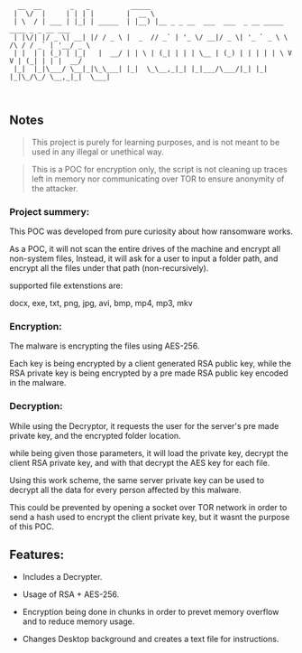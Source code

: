 ```
  __  __       _   _          _____                                                       
 |  \/  |     | | | |        |  __ \                                                      
 | \  / | ___ | |_| | _____  | |__) |__ _ _ __  ___  ___  _ __ _____      ____ _ _ __ ___ 
 | |\/| |/ _ \| __| |/ / _ \ |  _  // _` | '_ \/ __|/ _ \| '_ ` _ \ \ /\ / / _` | '__/ _ \
 | |  | | (_) | |_|   |  __/ | | \ | (_| | | | \__ | (_) | | | | | \ V  V | (_| | | |  __/
 |_|  |_|\___/ \__|_|\_\___| |_|  \_\__,_|_| |_|___/\___/|_| |_| |_|\_/\_/ \__,_|_|  \___|
                                                                                          
                                                                                         
  ```                                                                                     
                                                                                        
## Notes
> This project is purely for learning purposes, and is not meant to be used in any illegal or unethical way.

> This is a POC for encryption only, the script is not cleaning up traces left in memory nor communicating over TOR to ensure anonymity of the attacker.

### Project summery:
This POC was developed from pure curiosity about how ransomware works.

As a POC, it will not scan the entire drives of the machine and encrypt all non-system files, Instead, it will ask for a user to input a folder path, and encrypt all the files under that path (non-recursively).

supported file extenstions are:

docx, exe, txt, png, jpg, avi, bmp, mp4, mp3, mkv

  ### Encryption:
   The malware is encrypting the files using AES-256.
    
   Each key is being encrypted by a client generated RSA public key, while the RSA private key is being encrypted by a pre made RSA public key encoded in the malware.
   
   
  ### Decryption:
   While using the Decryptor, it requests the user for the server's pre made private key, and the encrypted folder location.
   
   while being given those parameters, it will load the private key, decrypt the client RSA private key, and with that decrypt the AES key for each file.
   
   Using this work scheme, the same server private key can be used to decrypt all the data for every person affected by this malware.
   
   This could be prevented by opening a socket over TOR network in order to send a hash used to encrypt the client private key, but it wasnt the purpose of this POC.
   
## Features:
* Includes a Decrypter.

* Usage of RSA + AES-256.

* Encryption being done in chunks in order to prevet memory overflow and to reduce memory usage.

* Changes Desktop background and creates a text file for instructions.

